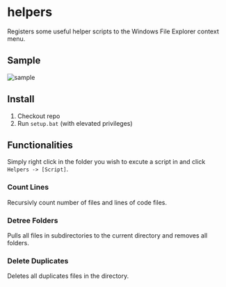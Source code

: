 # helpers
Registers some useful helper scripts to the Windows File Explorer context menu.

## Sample
![sample](https://i.ibb.co/sCL9mm5/Untitled.png)

## Install
1. Checkout repo
2. Run `setup.bat` (with elevated privileges)

## Functionalities
Simply right click in the folder you wish to excute a script in and click `Helpers -> [Script]`.

### Count Lines
Recursivly count number of files and lines of code files. 

### Detree Folders
Pulls all files in subdirectories to the current directory and removes all folders. 

### Delete Duplicates
Deletes all duplicates files in the directory.
